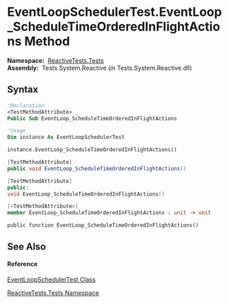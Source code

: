 # EventLoopSchedulerTest.EventLoop\_ScheduleTimeOrderedInFlightActions Method

**Namespace:**  [ReactiveTests.Tests](ReactiveTests.Tests\ReactiveTests.Tests.md)  
**Assembly:**  Tests.System.Reactive (in Tests.System.Reactive.dll)

## Syntax

```vb
'Declaration
<TestMethodAttribute> _
Public Sub EventLoop_ScheduleTimeOrderedInFlightActions
```

```vb
'Usage
Dim instance As EventLoopSchedulerTest

instance.EventLoop_ScheduleTimeOrderedInFlightActions()
```

```csharp
[TestMethodAttribute]
public void EventLoop_ScheduleTimeOrderedInFlightActions()
```

```c++
[TestMethodAttribute]
public:
void EventLoop_ScheduleTimeOrderedInFlightActions()
```

```fsharp
[<TestMethodAttribute>]
member EventLoop_ScheduleTimeOrderedInFlightActions : unit -> unit 
```

```jscript
public function EventLoop_ScheduleTimeOrderedInFlightActions()
```

## See Also

#### Reference

[EventLoopSchedulerTest Class](EventLoopSchedulerTest\EventLoopSchedulerTest.md)

[ReactiveTests.Tests Namespace](ReactiveTests.Tests\ReactiveTests.Tests.md)




